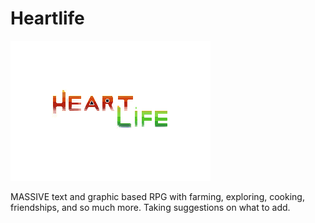 # Heartlife
![logo art](https://github.com/DobbyK/Heartlife/blob/master/sprites/heartlife.png?raw=true)

MASSIVE text and graphic based RPG with farming, exploring, cooking, friendships, and so much more. Taking suggestions on what to add.
